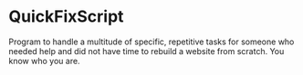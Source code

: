 # QuickFixScript

Program to handle a multitude of specific, repetitive tasks for someone who needed help and did not have time to rebuild a website from scratch. You know who you are.
